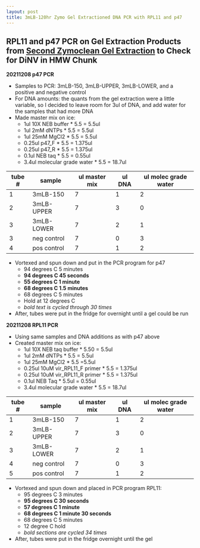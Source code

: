 ```yaml
---
layout: post
title: 3mLB-120hr Zymo Gel Extractioned DNA PCR with RPL11 and p47
---
```


## RPL11 and p47 PCR on Gel Extraction Products from [Second Zymoclean Gel Extraction](https://meschedl.github.io/Unckless-Lab-Notebook-Maggie/2021/12/07/HMW-Gel-and-Zymo-Ex-2.html) to Check for DiNV in HMW Chunk

**20211208 p47 PCR**
- Samples to PCR: 3mLB-150, 3mLB-UPPER, 3mLB-LOWER, and a positive and negative control
- For DNA amounts: the quants from the gel extraction were a little variable, so I decided to leave room for 3ul of DNA, and add water for the samples that had more DNA
- Made master mix on ice:
  - 1ul 10X NEB buffer * 5.5 = 5.5ul
  - 1ul 2mM dNTPs * 5.5 = 5.5ul
  - 1ul 25mM MgCl2 * 5.5 = 5.5ul
  - 0.25ul p47_F * 5.5 = 1.375ul
  - 0.25ul p47_R * 5.5 = 1.375ul
  - 0.1ul NEB taq * 5.5 = 0.55ul
  - 3.4ul molecular grade water * 5.5 = 18.7ul

|tube # |sample|ul master mix|ul DNA|ul molec grade water|
|---|---|---|---|---|
|1|3mLB-150|7|1|2|
|2|3mLB-UPPER|7|3|0|
|3|3mLB-LOWER|7|2|1|
|3|neg control|7|0|3|
|4|pos control|7|1|2|

- Vortexed and spun down and put in the PCR program for p47
  - 94 degrees C 5 minutes
  - **94 degrees C 45 seconds**
  - **55 degrees C 1 minute**
  - **68 degrees C 1.5 minutes**
  - 68 degrees C 5 minutes
  - Hold at 12 degrees C
  - _bold text is cycled through 30 times_
- After, tubes were put in the fridge for overnight until a gel could be run

**20211208 RPL11 PCR**
- Using same samples and DNA additions as with p47 above
- Created master mix on ice:
  - 1ul 10X NEB taq buffer * 5.50 = 5.5ul
  - 1ul 2mM dNTPs * 5.5 = 5.5ul
  - 1ul 25mM MgCl2 * 5.5 =5.5ul
  - 0.25ul 10uM vir_RPL11_F primer * 5.5 = 1.375ul
  - 0.25ul 10uM vir_RPL11_R primer * 5.5 = 1.375ul
  - 0.1ul NEB Taq * 5.5ul = 0.55ul
  - 3.4ul molecular grade water * 5.5 = 18.7ul

|tube #|sample|ul master mix|ul DNA|ul molec grade water|
|---|---|---|---|---|
|1|3mLB-150|7|1|2|
|2|3mLB-UPPER|7|3|0|
|3|3mLB-LOWER|7|2|1|
|4|neg control|7|0|3|
|5|pos control|7|1|2|

- Vortexed and spun down and placed in PCR program RPL11:
  - 95 degrees C 3 minutes
  - **95 degrees C 30 seconds**
  - **57 degrees C 1 minute**
  - **68 degrees C 1 minute 30 seconds**
  - 68 degrees C 5 minutes
  - 12 degree C hold
  - _bold sections are cycled 34 times_
- After, tubes were put in the fridge overnight until the gel
